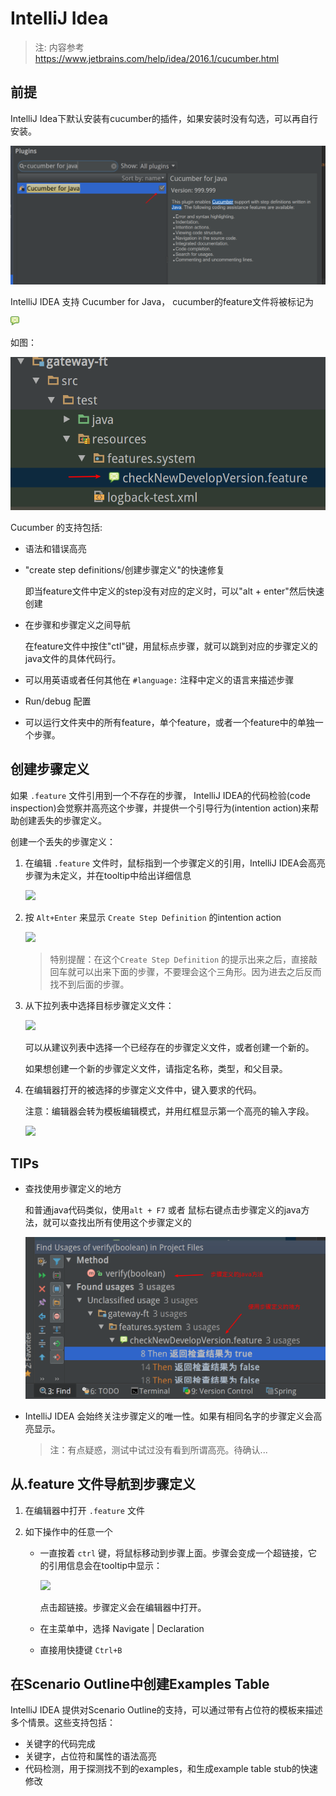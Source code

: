 IntelliJ Idea
=============

> 注: 内容参考 https://www.jetbrains.com/help/idea/2016.1/cucumber.html


## 前提

IntelliJ Idea下默认安装有cucumber的插件，如果安装时没有勾选，可以再自行安装。

![](images/idea_plugin.png)

IntelliJ IDEA 支持 Cucumber for Java， cucumber的feature文件将被标记为

![](images/fileTypeCucumber.png)

如图：

![](images/feature_icon.png)

Cucumber 的支持包括:

- 语法和错误高亮
- "create step definitions/创建步骤定义"的快速修复

	即当feature文件中定义的step没有对应的定义时，可以"alt + enter"然后快速创建

- 在步骤和步骤定义之间导航

	在feature文件中按住"ctl"键，用鼠标点步骤，就可以跳到对应的步骤定义的java文件的具体代码行。

- 可以用英语或者任何其他在 `#language:` 注释中定义的语言来描述步骤
- Run/debug 配置
- 可以运行文件夹中的所有feature，单个feature，或者一个feature中的单独一个步骤。

## 创建步骤定义

如果 `.feature` 文件引用到一个不存在的步骤， IntelliJ IDEA的代码检验(code inspection)会觉察并高亮这个步骤，并提供一个引导行为(intention action)来帮助创建丢失的步骤定义。

创建一个丢失的步骤定义：

1. 在编辑 `.feature` 文件时，鼠标指到一个步骤定义的引用，IntelliJ IDEA会高亮步骤为未定义，并在tooltip中给出详细信息

	![](https://www.jetbrains.com/help/img/idea/cucumberUndefinedStepInspection.png)

2. 按 `Alt+Enter` 来显示 `Create Step Definition` 的intention action

	![](https://www.jetbrains.com/help/img/idea/cucumberCreateStepDefinition.png)

	> 特别提醒：在这个`Create Step Definition` 的提示出来之后，直接敲回车就可以出来下面的步骤，不要理会这个三角形。因为进去之后反而找不到后面的步骤。

3. 从下拉列表中选择目标步骤定义文件：

	![](https://www.jetbrains.com/help/img/idea/cucumberCreateUndefinedStep.png)

	可以从建议列表中选择一个已经存在的步骤定义文件，或者创建一个新的。

	如果想创建一个新的步骤定义文件，请指定名称，类型，和父目录。

4. 在编辑器打开的被选择的步骤定义文件中，键入要求的代码。

	注意：编辑器会转为模板编辑模式，并用红框显示第一个高亮的输入字段。

    ![](https://www.jetbrains.com/help/img/idea/cucumberCreateUndefinedStep1.png)

## TIPs

- 查找使用步骤定义的地方

	和普通java代码类似，使用`alt + F7` 或者 鼠标右键点击步骤定义的java方法，就可以查找出所有使用这个步骤定义的

	![](images/find_usage.png)


- IntelliJ IDEA 会始终关注步骤定义的唯一性。如果有相同名字的步骤定义会高亮显示。

	> 注：有点疑惑，测试中试过没有看到所谓高亮。待确认...

## 从.feature 文件导航到步骤定义

1. 在编辑器中打开 `.feature` 文件
2. 如下操作中的任意一个

	- 一直按着 `ctrl` 键，将鼠标移动到步骤上面。步骤会变成一个超链接，它的引用信息会在tooltip中显示：

		![](https://www.jetbrains.com/help/img/idea/cucumberJumpToStepDefinition.png)

		点击超链接。步骤定义会在编辑器中打开。

	- 在主菜单中，选择 Navigate | Declaration
	- 直接用快捷键 `Ctrl+B`

## 在Scenario Outline中创建Examples Table

IntelliJ IDEA 提供对Scenario Outline的支持，可以通过带有占位符的模板来描述多个情景。这些支持包括：

- 关键字的代码完成
- 关键字，占位符和属性的语法高亮
- 代码检测，用于探测找不到的examples，和生成example table stub的快速修改






